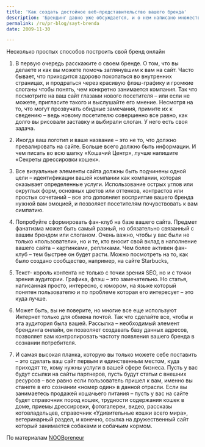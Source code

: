 ```yaml
---
title: 'Как создать достойное веб-представительство вашего бренда'
description: 'Брендинг давно уже обсуждается, и о нем написано множество книг. Но некоторые руководители компаний так и не понимают, что брендинг это не только логотип, презентация и джингл. Брендинг – это способ дать понять вашим потребителям, кто вы такие , что вы делаете и как. Несколько простых способов построить свой бренд онлайн'
permalink: /ru/pr-blog/sayt-brenda
date: 2009-11-30

---
```


Несколько простых способов построить свой бренд онлайн

1. В первую очередь расскажите о своем бренде. О том, что вы делаете и как вы можете помочь заглянувшим к вам на сайт. Часто бывает, что приходится здорово покопаться во внутренних страницах, и продраться через красивую флэш-графику и громкие слоганы чтобы понять, чем конкретно занимается компания. Так что посмотрите на ваш сайт глазами нового посетителя – или если не можете, пригласите такого и выслушайте его мнение. Несмотря на то, что  могут прозвучать обидные замечания, примите их к сведению – ведь новому посетителю совершенно все равно, как долго вы рисовали заставку и выбирали слоган. У него есть своя задача.

2. Иногда ваш логотип и ваше название – это не то, что должно превалировать на сайте. Больше всего должно быть информации. И чем писать во всю шапку «Кошачий Центр», лучше напишите «Секреты дрессировки кошек».

3. Все визуальные элементы сайта должны быть подчинены одной цели – идентификации вашей компании как компании, которая оказывает определенные услуги. Использование острых углов или округлых форм, основных цветов или оттенков, контрастов или простых сочетаний – все это дополняет восприятие вашего бренда нужной вам эмоцией, и позволяет посетителям почувствовать к вам симпатию.

4. Попробуйте сформировать фан-клуб на базе вашего сайта. Предмет фанатизма может быть самый разный, но обязательно связанный с вашим брендом или слоганом. Очень важно, чтобы у вас были не только «пользователи», но и те, кто вносит свой вклад в наполнение вашего сайта – картинками, репликами. Чем более активен фан-клуб – тем быстрее он будет расти. Можно посмотреть на то, как было создано сообщество, например, на сайте Starbucks,

5. Текст-  король контента не только с точки зрения SEO, но и с точки зрения аудитории. Графика, флэш – это замечательно. Но статья, написанная просто, интересно, с юмором, на языке который понятен пользователю и по проблеме которая его интересует – это куда лучше.

6. Может быть, вы не поверите, но многие все еще используют Интернет только для обмена почтой. Так что сделайте все, чтобы и эта аудитория была вашей. Рассылка – необходимый элемент брендинга онлайн, он позволяет создавать базу данных адресов, позволяет вам контролировать частоту появления вашего бренда в сознании потребителя.

7. И самая высокая планка, которую вы только можете себе поставить – это сделать ваш сайт первым и единственным местом, куда приходят те, кому нужны услуги в вашей сфере бизнеса. Пусть у вас будут ссылки на сайты партнеров, пусть будут статьи с внешних ресурсов – все равно если пользователь пришел к вам, именно вы станете в его сознании «номер один» в данной отрасли. Если вы занимаетесь продажей кошачьего питания – пусть у вас на сайте будет справочник пород кошек, трудности содержания кошек в доме, приемы дрессировки, фотогалереи, видео, рассказы котовладельцев, справочник «Удивительные кошки всего мира», ветеринарный раздел, и конечно, ссылка на дружественный сайт который занимается собаками и собачьим кормом.

По материалам <a href="https://www.noobpreneur.com/2009/11/29/7-steps-towards-building-your-brand-online/">NOOBpreneur</a>

